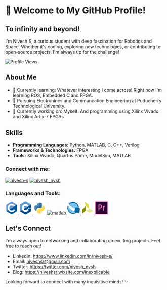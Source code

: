 # 👋 Welcome to My GitHub Profile!

## To infinity and beyond!

I'm Nivesh S, a curious student with deep fascination for Robotics and Space. Whether it's coding, exploring new technologies, or contributing to open-source projects, I'm always up for the challenge!

![Profile Views](https://komarev.com/ghpvc/?username=in-explicable&color=brightgreen)

## About Me
- 🌱 Currently learning: Whatever interesting I come across! Right now I'm learning ROS, Embedded C and FPGA. 
- 💼 Pursuing Electronincs and Communcation Engineering at Puducherry Technological University.
- 🔭 Currently working on: Myself! And programming using Xilinx Vivado and Xilinx Artix-7 FPGAs

## Skills
- **Programming Languages:** Python, MATLAB, C, C++, Verilog
- **Frameworks & Technologies:** FPGA
- **Tools:** Xilinx Vivado, Quartus Prime, ModelSim, MATLAB

<h3 align="left">Connect with me:</h3>
<p align="left">
<a href="https://linkedin.com/in/nivesh-s" target="blank"><img align="center" src="https://raw.githubusercontent.com/rahuldkjain/github-profile-readme-generator/master/src/images/icons/Social/linked-in-alt.svg" alt="nivesh-s" height="30" width="40" /></a>
<a href="https://instagram.com/nivesh_nvsh" target="blank"><img align="center" src="https://raw.githubusercontent.com/rahuldkjain/github-profile-readme-generator/master/src/images/icons/Social/instagram.svg" alt="nivesh_nvsh" height="30" width="40" /></a>

<!--## Projects
Here are some notable projects I've worked on:
- [Project Name](Link to Project): Brief description.
- [Project Name](Link to Project): Brief description.

## Contribution
I'm passionate about contributing to the open-source community. Some of my contributions include:
- [Contribution Name](Link to Contribution): Description of your contribution.
- [Contribution Name](Link to Contribution): Description of your contribution.-->

<h3 align="left">Languages and Tools:</h3>
<p align="left">
  <a href="https://www.cprogramming.com/" target="_blank" rel="noreferrer">
    <img src="https://raw.githubusercontent.com/devicons/devicon/master/icons/c/c-original.svg" alt="c" width="40" height="40"/>
  </a>
  <a href="https://www.w3schools.com/cpp/" target="_blank" rel="noreferrer">
    <img src="https://raw.githubusercontent.com/devicons/devicon/master/icons/cplusplus/cplusplus-original.svg" alt="cplusplus" width="40" height="40"/>
  </a>
  <a href="https://www.python.org" target="_blank" rel="noreferrer">
    <img src="https://raw.githubusercontent.com/devicons/devicon/master/icons/python/python-original.svg" alt="python" width="40" height="40"/>
  </a>
 <a href="https://www.mathworks.com/" target="_blank" rel="noreferrer"> 
   <img src="https://upload.wikimedia.org/wikipedia/commons/2/21/Matlab_Logo.png" alt="matlab" width="40" height="40"/> 
 </a>
  <a href="https://www.intel.com/content/www/us/en/products/details/fpga/development-tools/quartus-prime.html" target="_blank" rel="noreferrer">
    <img src="https://github.com/in-explicable/icons/blob/main/Quartus-Prime-.png" alt="quartus" width="40" height="40"/>
  </a>
  <a href="https://www.xilinx.com/products/design-tools/vivado.html" target="_blank" rel="noreferrer">
    <img src="https://github.com/in-explicable/icons/blob/main/vivado.png" alt="vivado" width="40" height="40"/>
  </a>
  
  <a href="https://www.adobe.com/products/premiere.html" target="_blank" rel="noreferrer">
    <img src="https://raw.githubusercontent.com/devicons/devicon/master/icons/premierepro/premierepro-original.svg" alt="premierpro" width="40" height="40"/>
  </a>
</p>

## Let's Connect
I'm always open to networking and collaborating on exciting projects. Feel free to reach out!
- LinkedIn: https://www.linkedin.com/in/nivesh-s/
- Email: niveshsr@gmail.com
- Twitter: https://twitter.com/nivesh_nvsh
- Blog: https://niveshsr.wixsite.com/inexplicable

Looking forward to connect with many inquisitive minds! ✨

<!---
in-explicable/in-explicable is a ✨ special ✨ repository because its `README.md` (this file) appears on your GitHub profile.
You can click the Preview link to take a look at your changes.
--->
